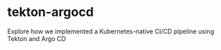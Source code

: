# tekton-argocd
Explore how we implemented a Kubernetes-native CI/CD pipeline using Tekton and Argo CD
